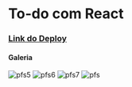 <h1>
To-do com React
</h1>

<h3><a href="https://to-do-react-gmn-dev.vercel.app/">Link do Deploy</a></h3>


<h4>Galeria</h4>

![pfs5](https://user-images.githubusercontent.com/84913052/227392427-0c5f3ee5-f73c-4d28-9c4a-d6f32fee1356.png)
![pfs6](https://user-images.githubusercontent.com/84913052/227392429-123d7c9a-b071-4e4c-b9c3-24c69b1983f6.png)
![pfs7](https://user-images.githubusercontent.com/84913052/227392431-4937cd68-99e0-4e2f-9e1e-4f8e585fda5e.png)
![pfs](https://user-images.githubusercontent.com/84913052/227392435-3011558a-e22b-4eb9-af9a-e1df37c29806.png)
